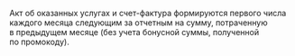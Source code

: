 
Акт об оказанных услугах и счет-фактура формируются первого числа каждого месяца следующим за отчетным на сумму, потраченную в предыдущем месяце (без учета бонусной суммы, полученной по промокоду).
